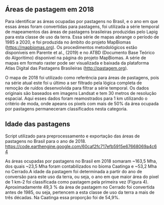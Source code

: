 ## Áreas de pastagem em 2018

Para identificar as áreas ocupadas por pastagens no Brasil, e o ano em que essas áreas foram convertidas para pastagens, foi utilizada a série temporal de mapeamentos das áreas de pastagens brasileiras produzidas pelo Lapig para esta classe de uso da terra. Essa série de mapas abrange o período de 1985 a 2020, e foi produzida no âmbito do projeto MapBiomas (<https://mapbiomas.org>). Os procedimentos metodológicos estão disponíveis em Parente et al., (2019) e no ATBD (Documento Base Teórico do Algoritimo) disponivel na página do projeto MapBiomas. A série de mapas em formato raster pode ser visualizada e baixada da plataforma Atlas Digital das Pastagens Brasileiras (<http://pastagem.org>).

O mapa de 2018 foi utilizado como referência para áreas de pastagens, pois na série atual este foi u último a ser filtrado pela lógica completa de remoção de ruídos desenvolvida para filtrar a série temporal. Os dados originais são baseados em imagens Landsat e tem 30 metros de resolução espacial. Aqui esses dados foram reamostrados para 1 km utilizando o critério de moda, onde apeans os pixels com mais de 50% da área ocupada por pastagens permaneceram classificados nesta categoria. 


## Idade das pastagens

Script utilizado para preprocessamento e exportação das áreas de pastagens no Brasil para o ano de 2018.
<https://code.earthengine.google.com/60caf2fc717efb5915e67668069a4c64>

As áreas ocupadas por pastagens no Brasil em 2018 somaram ~163,5 Mha, dos quais ~23,5 Mha foram contabilizados no bioma Caatinga e ~53,2 Mha no Cerrado.A idade da pastagem foi determinada a partir do ano de conversão para este uso da terra, ou seja, o ano em que maior área do pixel de 1 km-2 foi classificada como pastagem pela primeira vez (Figura 4). Aproximadamente 49,3 % da área de pastagem no Cerrado foi convertida antes de 1985, ou seja, pertencem a esta classe de uso da terra a mais de três décadas. Na Caatinga essa proporção foi de 54,9%.
